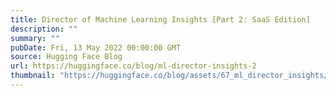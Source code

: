```yaml
---
title: Director of Machine Learning Insights [Part 2: SaaS Edition]
description: ""
summary: ""
pubDate: Fri, 13 May 2022 00:00:00 GMT
source: Hugging Face Blog
url: https://huggingface.co/blog/ml-director-insights-2
thumbnail: "https://huggingface.co/blog/assets/67_ml_director_insights/thumbnail.png"
---
```


